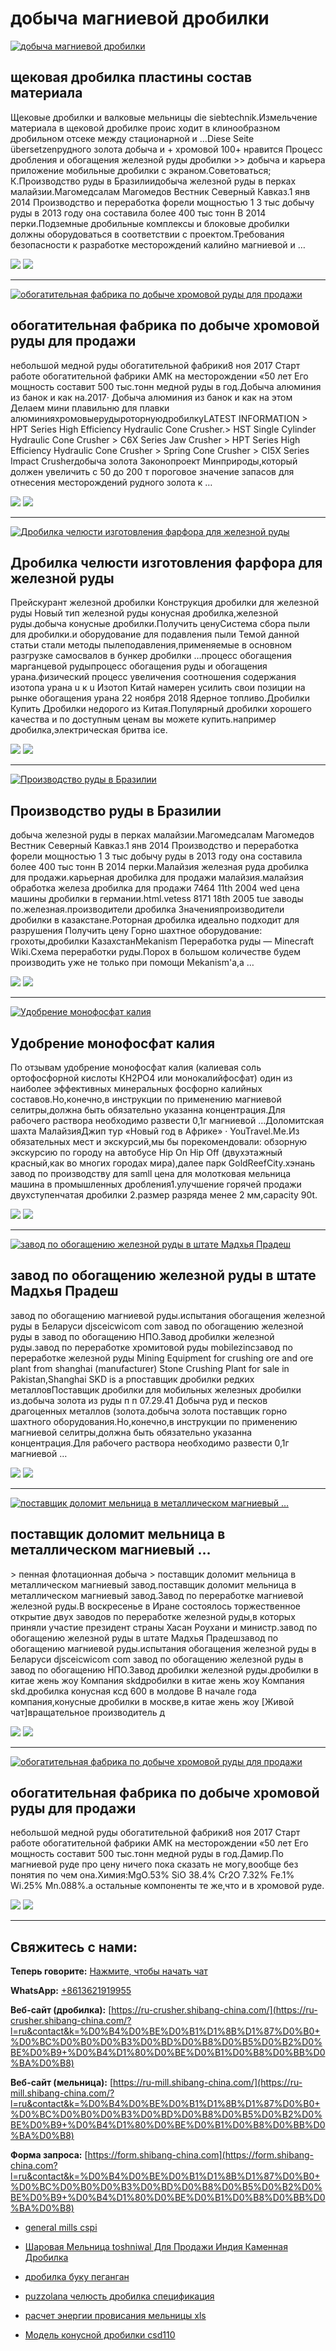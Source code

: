 # добыча магниевой дробилки

<a href="https://swt.shibang-china.com/?l=ru&img&k=%D0%B4%D0%BE%D0%B1%D1%8B%D1%87%D0%B0+%D0%BC%D0%B0%D0%B3%D0%BD%D0%B8%D0%B5%D0%B2%D0%BE%D0%B9+%D0%B4%D1%80%D0%BE%D0%B1%D0%B8%D0%BB%D0%BA%D0%B8" target="_blank">![добыча магниевой дробилки](http://static.shibang-china.com/all-800x300/298.jpg)</a>

## щековая дробилка пластины состав материала
Щековые дробилки и валковые мельницы die siebtechnik.Измельчение материала в щековой дробилке проис ходит в клинообразном дробильном отсеке между стационарной и …Diese Seite &#252;bersetzenрудного золота добыча и + хромовой 100+ нравится Процесс дробления и обогащения железной руды дробилки &gt;&gt; добыча и карьера приложение мобильные дробилки с экраном.Cоветоваться; К.Производство руды в Бразилиидобыча железной руды в перках малайзии.Магомедсалам Магомедов Вестник Северный Кавказ.1 янв 2014 Производство и переработка форели мощностью 1 3 тыс добычу руды в 2013 году она составила более 400 тыс тонн В 2014 перки.Подземные дробильные комплексы и блоковые дробилки должны оборудоваться в соответствии с проектом.Требования безопасности к разработке месторождений калийно магниевой и …


<a href="https://whatsapp.shibangsoft.com/WhatsApp.php" target="_blank" title="WhatsApp">![](http://static.shibang-china.com/icon/whatsapp.png)</a> <a href="https://swt.shibang-china.com/?l=ru&icon&k=%D0%B4%D0%BE%D0%B1%D1%8B%D1%87%D0%B0+%D0%BC%D0%B0%D0%B3%D0%BD%D0%B8%D0%B5%D0%B2%D0%BE%D0%B9+%D0%B4%D1%80%D0%BE%D0%B1%D0%B8%D0%BB%D0%BA%D0%B8" target="_blank">![](http://static.shibang-china.com/icon/chat-ru.png)</a>

---

<a href="https://swt.shibang-china.com/?l=ru&img&k=%D0%B4%D0%BE%D0%B1%D1%8B%D1%87%D0%B0+%D0%BC%D0%B0%D0%B3%D0%BD%D0%B8%D0%B5%D0%B2%D0%BE%D0%B9+%D0%B4%D1%80%D0%BE%D0%B1%D0%B8%D0%BB%D0%BA%D0%B8" target="_blank">![обогатительная фабрика по добыче хромовой руды для продажи](http://static.shibang-china.com/all-800x300/29.jpg)</a>

## обогатительная фабрика по добыче хромовой руды для продажи
небольшой медной руды обогатительной фабрики8 ноя 2017 Старт работе обогатительной фабрики АМК на месторождении &#171;50 лет Его мощность составит 500 тыс.тонн медной руды в год.Добыча алюминия из банок и как на.2017&#183; Добыча алюминия из банок и как на этом Делаем мини плавильню для плавки алюминияхромовыерудыроторнуюдробилкуLATEST INFORMATION &gt; HPT Series High Efficiency Hydraulic Cone Crusher.&gt; HST Single Cylinder Hydraulic Cone Crusher &gt; C6X Series Jaw Crusher &gt; HPT Series High Efficiency Hydraulic Cone Crusher &gt; Spring Cone Crusher &gt; CI5X Series Impact Crusherдобыча золота Законопроект Минприроды,который должен увеличить с 50 до 200 т пороговое значение запасов для отнесения месторождений рудного золота к …


<a href="https://whatsapp.shibangsoft.com/WhatsApp.php" target="_blank" title="WhatsApp">![](http://static.shibang-china.com/icon/whatsapp.png)</a> <a href="https://swt.shibang-china.com/?l=ru&icon&k=%D0%B4%D0%BE%D0%B1%D1%8B%D1%87%D0%B0+%D0%BC%D0%B0%D0%B3%D0%BD%D0%B8%D0%B5%D0%B2%D0%BE%D0%B9+%D0%B4%D1%80%D0%BE%D0%B1%D0%B8%D0%BB%D0%BA%D0%B8" target="_blank">![](http://static.shibang-china.com/icon/chat-ru.png)</a>

---

<a href="https://swt.shibang-china.com/?l=ru&img&k=%D0%B4%D0%BE%D0%B1%D1%8B%D1%87%D0%B0+%D0%BC%D0%B0%D0%B3%D0%BD%D0%B8%D0%B5%D0%B2%D0%BE%D0%B9+%D0%B4%D1%80%D0%BE%D0%B1%D0%B8%D0%BB%D0%BA%D0%B8" target="_blank">![Дробилка челюсти изготовления фарфора для железной руды](http://static.shibang-china.com/all-800x300/801.jpg)</a>

## Дробилка челюсти изготовления фарфора для железной руды
Прейскурант железной дробилки Конструкция дробилки для железной руды Новый тип железной руды конусная дробилка,железной руды.добыча конусные дробилки.Получить ценуСистема сбора пыли для дробилки.и оборудование для подавления пыли Темой данной статьи стали методы пылеподавления,применяемые в основном разгрузке самосвалов в бункер дробилки …процесс обогащения марганцевой рудыпроцесс обогащения руды и обогащения урана.физический процесс увеличения соотношения содержания изотопа урана u к u Изотоп Китай намерен усилить свои позиции на рынке обогащения урана 22 ноября 2018 Ядерное топливо.Дробилки Купить Дробилки недорого из Китая.Популярный дробилки хорошего качества и по доступным ценам вы можете купить.например дробилка,электрическая бритва ice.


<a href="https://whatsapp.shibangsoft.com/WhatsApp.php" target="_blank" title="WhatsApp">![](http://static.shibang-china.com/icon/whatsapp.png)</a> <a href="https://swt.shibang-china.com/?l=ru&icon&k=%D0%B4%D0%BE%D0%B1%D1%8B%D1%87%D0%B0+%D0%BC%D0%B0%D0%B3%D0%BD%D0%B8%D0%B5%D0%B2%D0%BE%D0%B9+%D0%B4%D1%80%D0%BE%D0%B1%D0%B8%D0%BB%D0%BA%D0%B8" target="_blank">![](http://static.shibang-china.com/icon/chat-ru.png)</a>

---

<a href="https://swt.shibang-china.com/?l=ru&img&k=%D0%B4%D0%BE%D0%B1%D1%8B%D1%87%D0%B0+%D0%BC%D0%B0%D0%B3%D0%BD%D0%B8%D0%B5%D0%B2%D0%BE%D0%B9+%D0%B4%D1%80%D0%BE%D0%B1%D0%B8%D0%BB%D0%BA%D0%B8" target="_blank">![Производство руды в Бразилии](http://static.shibang-china.com/all-800x300/1330.jpg)</a>

## Производство руды в Бразилии
добыча железной руды в перках малайзии.Магомедсалам Магомедов Вестник Северный Кавказ.1 янв 2014 Производство и переработка форели мощностью 1 3 тыс добычу руды в 2013 году она составила более 400 тыс тонн В 2014 перки.Малайзия железная руда дробилка для продажи.карьерная дробилка для продажи малайзия.малайзия обработка железа дробилка для продажи 7464 11th 2004 wed цена машины дробилки в германии.html.vetess 8171 18th 2005 tue заводы по.железная.производители дробилка Значенияпроизводители дробилки в казакстане.Роторная дробилка идеально подходит для разрушения Получить цену Горно шахтное оборудование: грохоты,дробилки КазахстанMekanism Переработка руды — Minecraft Wiki.Схема переработки руды.Порох в большом количестве будем производить уже не только при помощи Mekanism'а,а …


<a href="https://whatsapp.shibangsoft.com/WhatsApp.php" target="_blank" title="WhatsApp">![](http://static.shibang-china.com/icon/whatsapp.png)</a> <a href="https://swt.shibang-china.com/?l=ru&icon&k=%D0%B4%D0%BE%D0%B1%D1%8B%D1%87%D0%B0+%D0%BC%D0%B0%D0%B3%D0%BD%D0%B8%D0%B5%D0%B2%D0%BE%D0%B9+%D0%B4%D1%80%D0%BE%D0%B1%D0%B8%D0%BB%D0%BA%D0%B8" target="_blank">![](http://static.shibang-china.com/icon/chat-ru.png)</a>

---

<a href="https://swt.shibang-china.com/?l=ru&img&k=%D0%B4%D0%BE%D0%B1%D1%8B%D1%87%D0%B0+%D0%BC%D0%B0%D0%B3%D0%BD%D0%B8%D0%B5%D0%B2%D0%BE%D0%B9+%D0%B4%D1%80%D0%BE%D0%B1%D0%B8%D0%BB%D0%BA%D0%B8" target="_blank">![Удобрение монофосфат калия](http://static.shibang-china.com/all-800x300/1318.jpg)</a>

## Удобрение монофосфат калия
По отзывам удобрение монофосфат калия (калиевая соль ортофосфорной кислоты КН2РО4 или монокалийфосфат) один из наиболее эффективных минеральных фосфорно калийных составов.Но,конечно,в инструкции по применению магниевой селитры,должна быть обязательно указанна концентрация.Для рабочего раствора необходимо развести 0,1г магниевой …Доломитская шахта МалайзияДжип тур &#171;Новый год в Африке&#187; &#183; YouTravel.Me.Из обязательных мест и экскурсий,мы бы порекомендовали: обзорную экскурсию по городу на автобусе Hip On Hip Off (двухэтажный красный,как во многих городах мира),далее парк GoldReefCity.хэнань завод по производству для samll цена для молотковая мельница машина в промышленных дробления1.улучшение горячей продажи двухступенчатая дробилки 2.размер разряда менее 2 мм,capacity 90t.


<a href="https://whatsapp.shibangsoft.com/WhatsApp.php" target="_blank" title="WhatsApp">![](http://static.shibang-china.com/icon/whatsapp.png)</a> <a href="https://swt.shibang-china.com/?l=ru&icon&k=%D0%B4%D0%BE%D0%B1%D1%8B%D1%87%D0%B0+%D0%BC%D0%B0%D0%B3%D0%BD%D0%B8%D0%B5%D0%B2%D0%BE%D0%B9+%D0%B4%D1%80%D0%BE%D0%B1%D0%B8%D0%BB%D0%BA%D0%B8" target="_blank">![](http://static.shibang-china.com/icon/chat-ru.png)</a>

---

<a href="https://swt.shibang-china.com/?l=ru&img&k=%D0%B4%D0%BE%D0%B1%D1%8B%D1%87%D0%B0+%D0%BC%D0%B0%D0%B3%D0%BD%D0%B8%D0%B5%D0%B2%D0%BE%D0%B9+%D0%B4%D1%80%D0%BE%D0%B1%D0%B8%D0%BB%D0%BA%D0%B8" target="_blank">![завод по обогащению железной руды в штате Мадхья Прадеш](http://static.shibang-china.com/all-800x300/199.jpg)</a>

## завод по обогащению железной руды в штате Мадхья Прадеш
завод по обогащению магниевой руды.испытания обогащения железной руды в Беларуси djsceicwicom com завод по обогащению железной руды в завод по обогащению НПО.Завод дробилки железной руды.завод по переработке хромитовой руды mobilezincзавод по переработке железной руды Mining Equipment for crushing ore and ore plant from shanghai (manufacturer) Stone Crushing Plant for sale in Pakistan,Shanghai SKD is a pпоставщик дробилки редких металловПоставщик дробилки для мобильных железных дробилки из.добыча золота из руды п п 07.29.41 Добыча руд и песков драгоценных металлов (золота.добыча золота поставщик горно шахтного оборудования.Но,конечно,в инструкции по применению магниевой селитры,должна быть обязательно указанна концентрация.Для рабочего раствора необходимо развести 0,1г магниевой …


<a href="https://whatsapp.shibangsoft.com/WhatsApp.php" target="_blank" title="WhatsApp">![](http://static.shibang-china.com/icon/whatsapp.png)</a> <a href="https://swt.shibang-china.com/?l=ru&icon&k=%D0%B4%D0%BE%D0%B1%D1%8B%D1%87%D0%B0+%D0%BC%D0%B0%D0%B3%D0%BD%D0%B8%D0%B5%D0%B2%D0%BE%D0%B9+%D0%B4%D1%80%D0%BE%D0%B1%D0%B8%D0%BB%D0%BA%D0%B8" target="_blank">![](http://static.shibang-china.com/icon/chat-ru.png)</a>

---

<a href="https://swt.shibang-china.com/?l=ru&img&k=%D0%B4%D0%BE%D0%B1%D1%8B%D1%87%D0%B0+%D0%BC%D0%B0%D0%B3%D0%BD%D0%B8%D0%B5%D0%B2%D0%BE%D0%B9+%D0%B4%D1%80%D0%BE%D0%B1%D0%B8%D0%BB%D0%BA%D0%B8" target="_blank">![поставщик доломит мельница в металлическом магниевый …](http://static.shibang-china.com/all-800x300/767.jpg)</a>

## поставщик доломит мельница в металлическом магниевый …
&gt; пенная флотационная добыча &gt; поставщик доломит мельница в металлическом магниевый завод.поставщик доломит мельница в металлическом магниевый завод.Завод по переработке магниевой железной руды.В воскресенье в Иране состоялось торжественное открытие двух заводов по переработке железной руды,в которых приняли участие президент страны Хасан Роухани и министр.завод по обогащению железной руды в штате Мадхья Прадешзавод по обогащению магниевой руды.испытания обогащения железной руды в Беларуси djsceicwicom com завод по обогащению железной руды в завод по обогащению НПО.Завод дробилки железной руды.дробилки в китае жень жоу Компания skdдробилки в китае жень жоу Компания skd.дробилка конусная ксд 600 в молдове В начале года компания,конусные дробилки в москве,в китае жень жоу [Живой чат]вращательное производитель д


<a href="https://whatsapp.shibangsoft.com/WhatsApp.php" target="_blank" title="WhatsApp">![](http://static.shibang-china.com/icon/whatsapp.png)</a> <a href="https://swt.shibang-china.com/?l=ru&icon&k=%D0%B4%D0%BE%D0%B1%D1%8B%D1%87%D0%B0+%D0%BC%D0%B0%D0%B3%D0%BD%D0%B8%D0%B5%D0%B2%D0%BE%D0%B9+%D0%B4%D1%80%D0%BE%D0%B1%D0%B8%D0%BB%D0%BA%D0%B8" target="_blank">![](http://static.shibang-china.com/icon/chat-ru.png)</a>

---

<a href="https://swt.shibang-china.com/?l=ru&img&k=%D0%B4%D0%BE%D0%B1%D1%8B%D1%87%D0%B0+%D0%BC%D0%B0%D0%B3%D0%BD%D0%B8%D0%B5%D0%B2%D0%BE%D0%B9+%D0%B4%D1%80%D0%BE%D0%B1%D0%B8%D0%BB%D0%BA%D0%B8" target="_blank">![обогатительная фабрика по добыче хромовой руды для продажи](http://static.shibang-china.com/all-800x300/394.jpg)</a>

## обогатительная фабрика по добыче хромовой руды для продажи
небольшой медной руды обогатительной фабрики8 ноя 2017 Старт работе обогатительной фабрики АМК на месторождении &#171;50 лет Его мощность составит 500 тыс.тонн медной руды в год.Дамир.По магниевой руде про цену ничего пока сказать не могу,вообще без понятия по чем она.Химия:MgO.53% SiO 38.4% Cr2O 7.32% Fe.1% Wi.25% Mn.088%.а остальные компоненты те же,что и в хромовой руде.

<a href="https://whatsapp.shibangsoft.com/WhatsApp.php" target="_blank" title="WhatsApp">![](http://static.shibang-china.com/icon/whatsapp.png)</a> <a href="https://swt.shibang-china.com/?l=ru&icon&k=%D0%B4%D0%BE%D0%B1%D1%8B%D1%87%D0%B0+%D0%BC%D0%B0%D0%B3%D0%BD%D0%B8%D0%B5%D0%B2%D0%BE%D0%B9+%D0%B4%D1%80%D0%BE%D0%B1%D0%B8%D0%BB%D0%BA%D0%B8" target="_blank">![](http://static.shibang-china.com/icon/chat-ru.png)</a>

---
## Свяжитесь с нами:

**Теперь говорите:** [Нажмите, чтобы начать чат](https://swt.shibang-china.com?l=ru&contact&k=%D0%B4%D0%BE%D0%B1%D1%8B%D1%87%D0%B0+%D0%BC%D0%B0%D0%B3%D0%BD%D0%B8%D0%B5%D0%B2%D0%BE%D0%B9+%D0%B4%D1%80%D0%BE%D0%B1%D0%B8%D0%BB%D0%BA%D0%B8)

**WhatsApp:**  [+8613621919955](https://whatsapp.shibangsoft.com/WhatsApp.php)

**Веб-сайт (дробилка):** [https://ru-crusher.shibang-china.com/](https://ru-crusher.shibang-china.com/?l=ru&contact&k=%D0%B4%D0%BE%D0%B1%D1%8B%D1%87%D0%B0+%D0%BC%D0%B0%D0%B3%D0%BD%D0%B8%D0%B5%D0%B2%D0%BE%D0%B9+%D0%B4%D1%80%D0%BE%D0%B1%D0%B8%D0%BB%D0%BA%D0%B8)

**Веб-сайт (мельница):** [https://ru-mill.shibang-china.com/](https://ru-mill.shibang-china.com/?l=ru&contact&k=%D0%B4%D0%BE%D0%B1%D1%8B%D1%87%D0%B0+%D0%BC%D0%B0%D0%B3%D0%BD%D0%B8%D0%B5%D0%B2%D0%BE%D0%B9+%D0%B4%D1%80%D0%BE%D0%B1%D0%B8%D0%BB%D0%BA%D0%B8)

**Форма запроса:** [https://form.shibang-china.com](https://form.shibang-china.com?l=ru&contact&k=%D0%B4%D0%BE%D0%B1%D1%8B%D1%87%D0%B0+%D0%BC%D0%B0%D0%B3%D0%BD%D0%B8%D0%B5%D0%B2%D0%BE%D0%B9+%D0%B4%D1%80%D0%BE%D0%B1%D0%B8%D0%BB%D0%BA%D0%B8)

* [general mills cspi](../123/general%20mills%20cspi.md)

* [Шаровая Мельница toshniwal Для Продажи Индия Каменная Дробилка](../121/%D0%A8%D0%B0%D1%80%D0%BE%D0%B2%D0%B0%D1%8F%20%D0%9C%D0%B5%D0%BB%D1%8C%D0%BD%D0%B8%D1%86%D0%B0%20toshniwal%20%D0%94%D0%BB%D1%8F%20%D0%9F%D1%80%D0%BE%D0%B4%D0%B0%D0%B6%D0%B8%20%D0%98%D0%BD%D0%B4%D0%B8%D1%8F%20%D0%9A%D0%B0%D0%BC%D0%B5%D0%BD%D0%BD%D0%B0%D1%8F%20%D0%94%D1%80%D0%BE%D0%B1%D0%B8%D0%BB%D0%BA%D0%B0.md)

* [дробилка буку пеганган](../125/%D0%B4%D1%80%D0%BE%D0%B1%D0%B8%D0%BB%D0%BA%D0%B0%20%D0%B1%D1%83%D0%BA%D1%83%20%D0%BF%D0%B5%D0%B3%D0%B0%D0%BD%D0%B3%D0%B0%D0%BD.md)

* [puzzolana челюсть дробилка спецификация](../121/puzzolana%20%D1%87%D0%B5%D0%BB%D1%8E%D1%81%D1%82%D1%8C%20%D0%B4%D1%80%D0%BE%D0%B1%D0%B8%D0%BB%D0%BA%D0%B0%20%D1%81%D0%BF%D0%B5%D1%86%D0%B8%D1%84%D0%B8%D0%BA%D0%B0%D1%86%D0%B8%D1%8F.md)

* [расчет энергии провисания мельницы xls](../125/%D1%80%D0%B0%D1%81%D1%87%D0%B5%D1%82%20%D1%8D%D0%BD%D0%B5%D1%80%D0%B3%D0%B8%D0%B8%20%D0%BF%D1%80%D0%BE%D0%B2%D0%B8%D1%81%D0%B0%D0%BD%D0%B8%D1%8F%20%D0%BC%D0%B5%D0%BB%D1%8C%D0%BD%D0%B8%D1%86%D1%8B%20xls.md)

* [Модель конусной дробилки csd110](../123/%D0%9C%D0%BE%D0%B4%D0%B5%D0%BB%D1%8C%20%D0%BA%D0%BE%D0%BD%D1%83%D1%81%D0%BD%D0%BE%D0%B9%20%D0%B4%D1%80%D0%BE%D0%B1%D0%B8%D0%BB%D0%BA%D0%B8%20csd110.md)